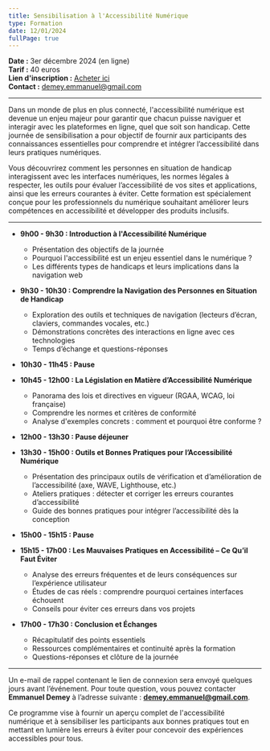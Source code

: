 ```yaml
---
title: Sensibilisation à l'Accessibilité Numérique
type: Formation
date: 12/01/2024
fullPage: true
---
```


**Date :** 3er décembre 2024 (en ligne)  
**Tarif :** 40 euros  
**Lien d'inscription :** [Acheter ici](https://buy.stripe.com/4gw01D9re3527cI5kk)  
**Contact :** demey.emmanuel@gmail.com

---

Dans un monde de plus en plus connecté, l'accessibilité numérique est devenue un enjeu majeur pour garantir que chacun puisse naviguer et interagir avec les plateformes en ligne, quel que soit son handicap. Cette journée de sensibilisation a pour objectif de fournir aux participants des connaissances essentielles pour comprendre et intégrer l’accessibilité dans leurs pratiques numériques.

Vous découvrirez comment les personnes en situation de handicap interagissent avec les interfaces numériques, les normes légales à respecter, les outils pour évaluer l’accessibilité de vos sites et applications, ainsi que les erreurs courantes à éviter. Cette formation est spécialement conçue pour les professionnels du numérique souhaitant améliorer leurs compétences en accessibilité et développer des produits inclusifs.

---

- **9h00 - 9h30 : Introduction à l'Accessibilité Numérique**

  - Présentation des objectifs de la journée
  - Pourquoi l'accessibilité est un enjeu essentiel dans le numérique ?
  - Les différents types de handicaps et leurs implications dans la navigation web

- **9h30 - 10h30 : Comprendre la Navigation des Personnes en Situation de Handicap**

  - Exploration des outils et techniques de navigation (lecteurs d’écran, claviers, commandes vocales, etc.)
  - Démonstrations concrètes des interactions en ligne avec ces technologies
  - Temps d’échange et questions-réponses

- **10h30 - 11h45 : Pause**

- **10h45 - 12h00 : La Législation en Matière d’Accessibilité Numérique**

  - Panorama des lois et directives en vigueur (RGAA, WCAG, loi française)
  - Comprendre les normes et critères de conformité
  - Analyse d'exemples concrets : comment et pourquoi être conforme ?

- **12h00 - 13h30 : Pause déjeuner**

- **13h30 - 15h00 : Outils et Bonnes Pratiques pour l’Accessibilité Numérique**

  - Présentation des principaux outils de vérification et d’amélioration de l’accessibilité (axe, WAVE, Lighthouse, etc.)
  - Ateliers pratiques : détecter et corriger les erreurs courantes d’accessibilité
  - Guide des bonnes pratiques pour intégrer l’accessibilité dès la conception

- **15h00 - 15h15 : Pause**

- **15h15 - 17h00 : Les Mauvaises Pratiques en Accessibilité – Ce Qu’il Faut Éviter**

  - Analyse des erreurs fréquentes et de leurs conséquences sur l’expérience utilisateur
  - Études de cas réels : comprendre pourquoi certaines interfaces échouent
  - Conseils pour éviter ces erreurs dans vos projets

- **17h00 - 17h30 : Conclusion et Échanges**

  - Récapitulatif des points essentiels
  - Ressources complémentaires et continuité après la formation
  - Questions-réponses et clôture de la journée

---

Un e-mail de rappel contenant le lien de connexion sera envoyé quelques jours avant l’événement. Pour toute question, vous pouvez contacter **Emmanuel Demey** à l’adresse suivante : **demey.emmanuel@gmail.com**.

Ce programme vise à fournir un aperçu complet de l'accessibilité numérique et à sensibiliser les participants aux bonnes pratiques tout en mettant en lumière les erreurs à éviter pour concevoir des expériences accessibles pour tous.
